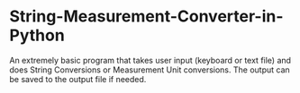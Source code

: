 # String-Measurement-Converter-in-Python
An extremely basic program that takes user input (keyboard or text file) and does String Conversions or Measurement Unit conversions. The output can be saved to the output file if needed.
